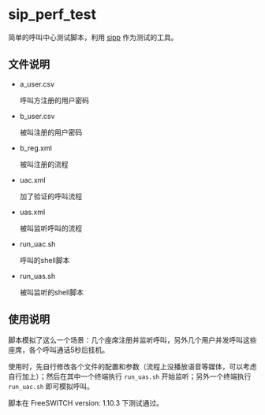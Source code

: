 # sip_perf_test

简单的呼叫中心测试脚本，利用 [sipp](https://github.com/SIPp/sipp) 作为测试的工具。


## 文件说明

- a_user.csv

  呼叫方注册的用户密码

- b_user.csv

  被叫注册的用户密码

- b_reg.xml

  被叫注册的流程

- uac.xml

  加了验证的呼叫流程

- uas.xml

  被叫监听呼叫的流程

- run_uac.sh

  呼叫的shell脚本

- run_uas.sh

  被叫监听的shell脚本


## 使用说明

脚本模拟了这么一个场景：几个座席注册并监听呼叫，另外几个用户并发呼叫这些座席，各个呼叫通话5秒后挂机。

使用时，先自行修改各个文件的配置和参数（流程上没播放语音等媒体，可以考虑自行加上）；然后在其中一个终端执行 `run_uas.sh` 开始监听；另外一个终端执行 `run_uac.sh` 即可模拟呼叫。

脚本在 FreeSWITCH version: 1.10.3 下测试通过。